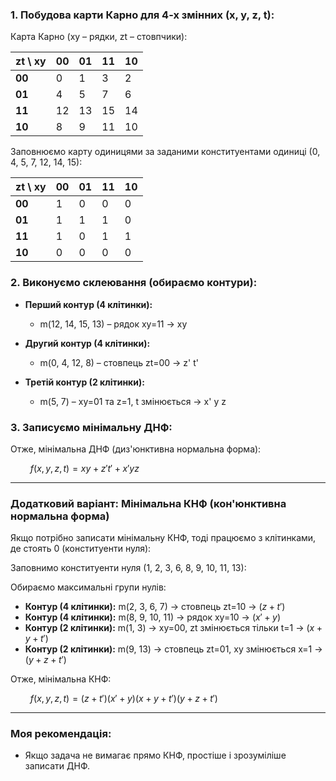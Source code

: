### 1. Побудова карти Карно для 4-х змінних (x, y, z, t):

Карта Карно (xy – рядки, zt – стовпчики):

| zt \ xy | 00 | 01 | 11 | 10 |
|---|---|---|---|---|
| **00** | 0 | 1 | 3 | 2 |
| **01** | 4 | 5 | 7 | 6 |
| **11** | 12 | 13 | 15 | 14 |
| **10** | 8 | 9 | 11 | 10 |

Заповнюємо карту одиницями за заданими конституентами одиниці (0, 4, 5, 7, 12, 14, 15):

| zt \ xy | 00 | 01 | 11 | 10 |
|---|---|---|---|---|
| **00** | 1 | 0 | 0 | 0 |
| **01** | 1 | 1 | 1 | 0 |
| **11** | 1 | 0 | 1 | 1 |
| **10** | 0 | 0 | 0 | 0 |

### 2. Виконуємо склеювання (обираємо контури):

- **Перший контур (4 клітинки):**
  - m(12, 14, 15, 13) – рядок xy=11 → xy

- **Другий контур (4 клітинки):**
  - m(0, 4, 12, 8) – стовпець zt=00 → z' t'

- **Третій контур (2 клітинки):**
  - m(5, 7) – xy=01 та z=1, t змінюється → x' y z

### 3. Записуємо мінімальну ДНФ:

Отже, мінімальна ДНФ (диз'юнктивна нормальна форма):

$\qquad f(x,y,z,t) = xy + z't' + x' y z$

---

### Додатковий варіант: Мінімальна КНФ (кон'юнктивна нормальна форма)

Якщо потрібно записати мінімальну КНФ, тоді працюємо з клітинками, де стоять 0 (конституенти нуля):

Заповнимо конституенти нуля (1, 2, 3, 6, 8, 9, 10, 11, 13):

Обираємо максимальні групи нулів:

- **Контур (4 клітинки):** m(2, 3, 6, 7) → стовпець zt=10 → $(z + t')$
- **Контур (4 клітинки):** m(8, 9, 10, 11) → рядок xy=10 → $(x' + y)$
- **Контур (2 клітинки):** m(1, 3) → xy=00, zt змінюється тільки t=1 → $(x + y + t')$
- **Контур (2 клітинки):** m(9, 13) → стовпець zt=01, xy змінюється x=1 → $(y + z + t')$

Отже, мінімальна КНФ:

$\qquad f(x,y,z,t) = (z + t')(x' + y)(x + y + t')(y + z + t')$

---

### Моя рекомендація:

- Якщо задача не вимагає прямо КНФ, простіше і зрозуміліше записати ДНФ.
